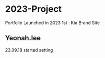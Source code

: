 # 2023-Project
Portfolio Launched in 2023
1st : Kia Brand Site

## Yeonah.lee
23.09.18 started setting
